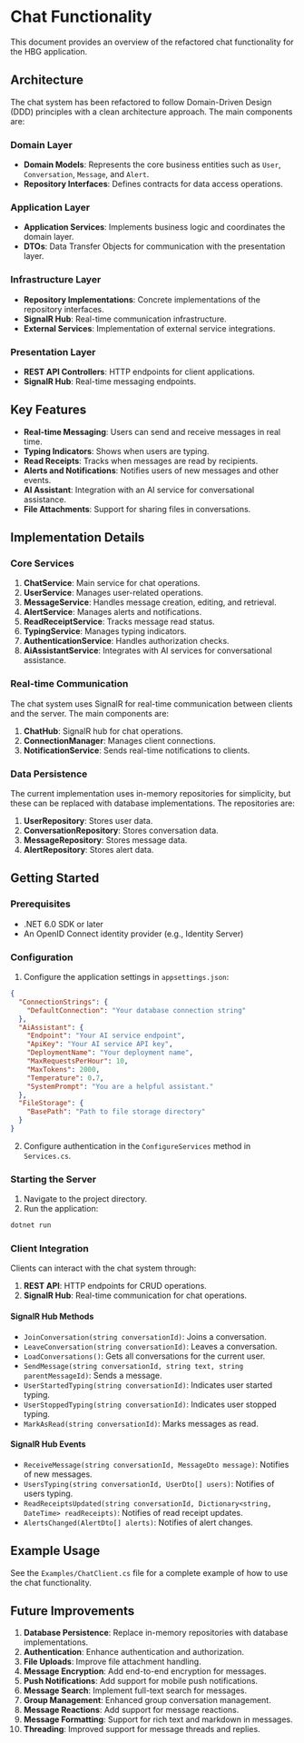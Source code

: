 # Chat Functionality

This document provides an overview of the refactored chat functionality for the HBG application.

## Architecture

The chat system has been refactored to follow Domain-Driven Design (DDD) principles with a clean architecture approach. The main components are:

### Domain Layer

- **Domain Models**: Represents the core business entities such as `User`, `Conversation`, `Message`, and `Alert`.
- **Repository Interfaces**: Defines contracts for data access operations.

### Application Layer

- **Application Services**: Implements business logic and coordinates the domain layer.
- **DTOs**: Data Transfer Objects for communication with the presentation layer.

### Infrastructure Layer

- **Repository Implementations**: Concrete implementations of the repository interfaces.
- **SignalR Hub**: Real-time communication infrastructure.
- **External Services**: Implementation of external service integrations.

### Presentation Layer

- **REST API Controllers**: HTTP endpoints for client applications.
- **SignalR Hub**: Real-time messaging endpoints.

## Key Features

- **Real-time Messaging**: Users can send and receive messages in real time.
- **Typing Indicators**: Shows when users are typing.
- **Read Receipts**: Tracks when messages are read by recipients.
- **Alerts and Notifications**: Notifies users of new messages and other events.
- **AI Assistant**: Integration with an AI service for conversational assistance.
- **File Attachments**: Support for sharing files in conversations.

## Implementation Details

### Core Services

1. **ChatService**: Main service for chat operations.
2. **UserService**: Manages user-related operations.
3. **MessageService**: Handles message creation, editing, and retrieval.
4. **AlertService**: Manages alerts and notifications.
5. **ReadReceiptService**: Tracks message read status.
6. **TypingService**: Manages typing indicators.
7. **AuthenticationService**: Handles authorization checks.
8. **AiAssistantService**: Integrates with AI services for conversational assistance.

### Real-time Communication

The chat system uses SignalR for real-time communication between clients and the server. The main components are:

1. **ChatHub**: SignalR hub for chat operations.
2. **ConnectionManager**: Manages client connections.
3. **NotificationService**: Sends real-time notifications to clients.

### Data Persistence

The current implementation uses in-memory repositories for simplicity, but these can be replaced with database implementations. The repositories are:

1. **UserRepository**: Stores user data.
2. **ConversationRepository**: Stores conversation data.
3. **MessageRepository**: Stores message data.
4. **AlertRepository**: Stores alert data.

## Getting Started

### Prerequisites

- .NET 6.0 SDK or later
- An OpenID Connect identity provider (e.g., Identity Server)

### Configuration

1. Configure the application settings in `appsettings.json`:

```json
{
  "ConnectionStrings": {
    "DefaultConnection": "Your database connection string"
  },
  "AiAssistant": {
    "Endpoint": "Your AI service endpoint",
    "ApiKey": "Your AI service API key",
    "DeploymentName": "Your deployment name",
    "MaxRequestsPerHour": 10,
    "MaxTokens": 2000,
    "Temperature": 0.7,
    "SystemPrompt": "You are a helpful assistant."
  },
  "FileStorage": {
    "BasePath": "Path to file storage directory"
  }
}
```

2. Configure authentication in the `ConfigureServices` method in `Services.cs`.

### Starting the Server

1. Navigate to the project directory.
2. Run the application:

```bash
dotnet run
```

### Client Integration

Clients can interact with the chat system through:

1. **REST API**: HTTP endpoints for CRUD operations.
2. **SignalR Hub**: Real-time communication for chat operations.

#### SignalR Hub Methods

- `JoinConversation(string conversationId)`: Joins a conversation.
- `LeaveConversation(string conversationId)`: Leaves a conversation.
- `LoadConversations()`: Gets all conversations for the current user.
- `SendMessage(string conversationId, string text, string parentMessageId)`: Sends a message.
- `UserStartedTyping(string conversationId)`: Indicates user started typing.
- `UserStoppedTyping(string conversationId)`: Indicates user stopped typing.
- `MarkAsRead(string conversationId)`: Marks messages as read.

#### SignalR Hub Events

- `ReceiveMessage(string conversationId, MessageDto message)`: Notifies of new messages.
- `UsersTyping(string conversationId, UserDto[] users)`: Notifies of users typing.
- `ReadReceiptsUpdated(string conversationId, Dictionary<string, DateTime> readReceipts)`: Notifies of read receipt updates.
- `AlertsChanged(AlertDto[] alerts)`: Notifies of alert changes.

## Example Usage

See the `Examples/ChatClient.cs` file for a complete example of how to use the chat functionality.

## Future Improvements

1. **Database Persistence**: Replace in-memory repositories with database implementations.
2. **Authentication**: Enhance authentication and authorization.
3. **File Uploads**: Improve file attachment handling.
4. **Message Encryption**: Add end-to-end encryption for messages.
5. **Push Notifications**: Add support for mobile push notifications.
6. **Message Search**: Implement full-text search for messages.
7. **Group Management**: Enhanced group conversation management.
8. **Message Reactions**: Add support for message reactions.
9. **Message Formatting**: Support for rich text and markdown in messages.
10. **Threading**: Improved support for message threads and replies.
